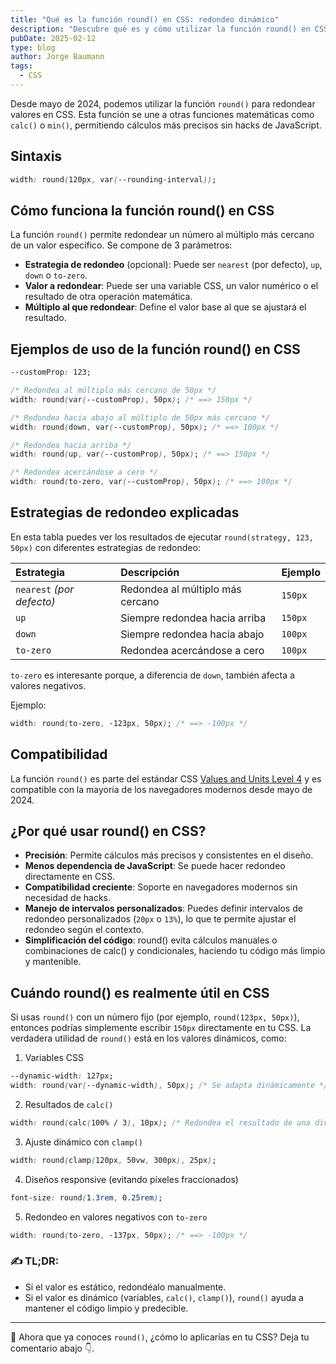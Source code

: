 ```yaml
---
title: "Qué es la función round() en CSS: redondeo dinámico"
description: "Descubre qué es y cómo utilizar la función round() en CSS para manejar valores de manera dinámica. Aprende a redondear hacia arriba, hacia abajo (o hacia cero). ¡Potencia tu CSS con esta nueva función matemática!"
pubDate: 2025-02-12
type: blog
author: Jorge Baumann
tags:
  - CSS
---
```


Desde mayo de 2024, podemos utilizar la función `round()` para redondear valores en CSS. Esta función se une a otras funciones matemáticas como `calc()` o `min()`, permitiendo cálculos más precisos sin hacks de JavaScript.

## Sintaxis

```css
width: round(120px, var(--rounding-interval));
```

## Cómo funciona la función round() en CSS

La función `round()` permite redondear un número al múltiplo más cercano de un valor específico. Se compone de 3 parámetros:

- **Estrategia de redondeo** (opcional): Puede ser `nearest` (por defecto), `up`, `down` o `to-zero`.
- **Valor a redondear**: Puede ser una variable CSS, un valor numérico o el resultado de otra operación matemática.
- **Múltiplo al que redondear**: Define el valor base al que se ajustará el resultado.

## Ejemplos de uso de la función round() en CSS

```css
--customProp: 123;

/* Redondea al múltiplo más cercano de 50px */
width: round(var(--customProp), 50px); /* ==> 150px */

/* Redondea hacia abajo al múltiplo de 50px más cercano */
width: round(down, var(--customProp), 50px); /* ==> 100px */

/* Redondea hacia arriba */
width: round(up, var(--customProp), 50px); /* ==> 150px */

/* Redondea acercándose a cero */
width: round(to-zero, var(--customProp), 50px); /* ==> 100px */
```

## Estrategias de redondeo explicadas

En esta tabla puedes ver los resultados de ejecutar `round(strategy, 123, 50px)` con diferentes estrategias de redondeo:

| Estrategia                | Descripción                      | Ejemplo |
| :------------------------ | :------------------------------- | :------ |
| `nearest` _(por defecto)_ | Redondea al múltiplo más cercano | `150px` |
| `up`                      | Siempre redondea hacia arriba    | `150px` |
| `down`                    | Siempre redondea hacia abajo     | `100px` |
| `to-zero`                 | Redondea acercándose a cero      | `100px` |

`to-zero` es interesante porque, a diferencia de `down`, también afecta a valores negativos.

Ejemplo:

```css
width: round(to-zero, -123px, 50px); /* ==> -100px */
```

## Compatibilidad

La función `round()` es parte del estándar CSS [Values and Units Level 4](https://www.w3.org/TR/css-values-4/) y es compatible con la mayoría de los navegadores modernos desde mayo de 2024.

## ¿Por qué usar round() en CSS?

- **Precisión**: Permite cálculos más precisos y consistentes en el diseño.
- **Menos dependencia de JavaScript**: Se puede hacer redondeo directamente en CSS.
- **Compatibilidad creciente**: Soporte en navegadores modernos sin necesidad de hacks.
- **Manejo de intervalos personalizados**: Puedes definir intervalos de redondeo personalizados (`20px` o `13%`), lo que te permite ajustar el redondeo según el contexto.
- **Simplificación del código**: round() evita cálculos manuales o combinaciones de calc() y condicionales, haciendo tu código más limpio y mantenible.

## Cuándo round() es realmente útil en CSS

Si usas `round()` con un número fijo (por ejemplo, `round(123px, 50px)`), entonces podrías simplemente escribir `150px` directamente en tu CSS. La verdadera utilidad de `round()` está en los valores dinámicos, como:

1. Variables CSS

```css
--dynamic-width: 127px;
width: round(var(--dynamic-width), 50px); /* Se adapta dinámicamente */
```

2. Resultados de `calc()`

```css
width: round(calc(100% / 3), 10px); /* Redondea el resultado de una división */
```

3. Ajuste dinámico con `clamp()`

```css
width: round(clamp(120px, 50vw, 300px), 25px);
```

4. Diseños responsive (evitando píxeles fraccionados)

```css
font-size: round(1.3rem, 0.25rem);
```

5.  Redondeo en valores negativos con `to-zero`

```css
width: round(to-zero, -137px, 50px); /* ==> -100px */
```

### ✍️ TL;DR:

- Si el valor es estático, redondéalo manualmente.
- Si el valor es dinámico (variables, `calc()`, `clamp()`), `round()` ayuda a mantener el código limpio y predecible.

---

🚀 Ahora que ya conoces `round()`, ¿cómo lo aplicarías en tu CSS? Deja tu comentario abajo 👇.
